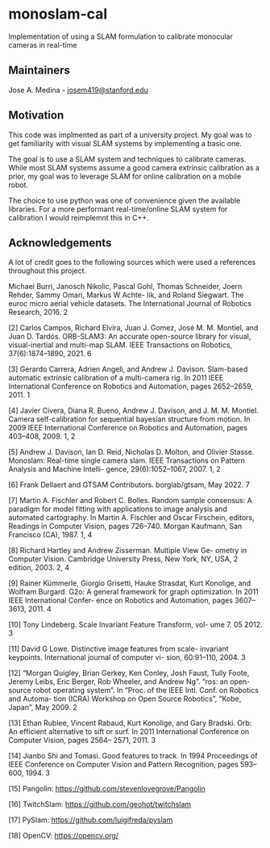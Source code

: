# monoslam-cal

Implementation of using a SLAM formulation to calibrate monocular cameras in real-time

## Maintainers

Jose A. Medina - josem419@stanford.edu

## Motivation

This code was implmented as part of a university project. My goal was to get familiarity with visual SLAM systems by implementing a basic one. 

The goal is to use a SLAM system and techniques to calibrate cameras. While most SLAM systems assume a good camera extrinsic calibration as a prior, my goal was to leverage SLAM for online calibration on a mobile robot. 

The choice to use python was one of convenience given the available libraries. For a more performant real-time/online SLAM system for calibration I would reimplemnt this in C++. 

## Acknowledgements

A lot of credit goes to the following sources which were used a references throughout this project. 


Michael Burri, Janosch Nikolic, Pascal Gohl, Thomas
Schneider, Joern Rehder, Sammy Omari, Markus W Achte-
lik, and Roland Siegwart. The euroc micro aerial vehicle
datasets. The International Journal of Robotics Research, 2016. 2

[2] Carlos Campos, Richard Elvira, Juan J. Gomez, José M. M.
Montiel, and Juan D. Tardós. ORB-SLAM3: An accurate
open-source library for visual, visual-inertial and multi-map
SLAM. IEEE Transactions on Robotics, 37(6):1874–1890, 2021. 6

[3] Gerardo Carrera, Adrien Angeli, and Andrew J. Davison.
Slam-based automatic extrinsic calibration of a multi-camera
rig. In 2011 IEEE International Conference on Robotics and
Automation, pages 2652–2659, 2011. 1

[4] Javier Civera, Diana R. Bueno, Andrew J. Davison, and
J. M. M. Montiel. Camera self-calibration for sequential
bayesian structure from motion. In 2009 IEEE International
Conference on Robotics and Automation, pages 403–408, 2009. 1, 2

[5] Andrew J. Davison, Ian D. Reid, Nicholas D. Molton, and
Olivier Stasse. Monoslam: Real-time single camera slam.
IEEE Transactions on Pattern Analysis and Machine Intelli-
gence, 29(6):1052–1067, 2007. 1, 2

[6] Frank Dellaert and GTSAM Contributors. borglab/gtsam,
May 2022. 7

[7] Martin A. Fischler and Robert C. Bolles. Random sample
consensus: A paradigm for model fitting with applications
to image analysis and automated cartography. In Martin A.
Fischler and Oscar Firschein, editors, Readings in Computer
Vision, pages 726–740. Morgan Kaufmann, San Francisco
(CA), 1987. 1, 4

[8] Richard Hartley and Andrew Zisserman. Multiple View Ge-
ometry in Computer Vision. Cambridge University Press,
New York, NY, USA, 2 edition, 2003. 2, 4

[9] Rainer Kümmerle, Giorgio Grisetti, Hauke Strasdat, Kurt
Konolige, and Wolfram Burgard. G2o: A general framework
for graph optimization. In 2011 IEEE International Confer-
ence on Robotics and Automation, pages 3607–3613, 2011.
4

[10] Tony Lindeberg. Scale Invariant Feature Transform, vol-
ume 7. 05 2012. 3

[11] David G Lowe. Distinctive image features from scale-
invariant keypoints. International journal of computer vi-
sion, 60:91–110, 2004. 3

[12] “Morgan Quigley, Brian Gerkey, Ken Conley, Josh Faust,
Tully Foote, Jeremy Leibs, Eric Berger, Rob Wheeler, and
Andrew Ng”. “ros: an open-source robot operating system”.
In “Proc. of the IEEE Intl. Conf. on Robotics and Automa-
tion (ICRA) Workshop on Open Source Robotics”, “Kobe,
Japan”, May 2009. 2

[13] Ethan Rublee, Vincent Rabaud, Kurt Konolige, and Gary
Bradski. Orb: An efficient alternative to sift or surf. In 2011
International Conference on Computer Vision, pages 2564–
2571, 2011. 3

[14] Jianbo Shi and Tomasi. Good features to track. In 1994
Proceedings of IEEE Conference on Computer Vision and
Pattern Recognition, pages 593–600, 1994. 3

[15] Pangolin: https://github.com/stevenlovegrove/Pangolin

[16] TwitchSlam: https://github.com/geohot/twitchslam 

[17] PySlam: https://github.com/luigifreda/pyslam 

[18] OpenCV: https://opencv.org/ 